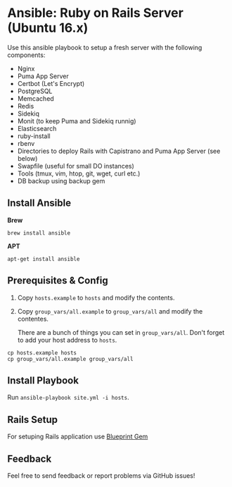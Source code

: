 # Ansible: Ruby on Rails Server (Ubuntu 16.x)

Use this ansible playbook to setup a fresh server with the following components:

* Nginx
* Puma App Server
* Certbot (Let's Encrypt)
* PostgreSQL
* Memcached
* Redis
* Sidekiq
* Monit (to keep Puma and Sidekiq runnig)
* Elasticsearch
* ruby-install
* rbenv
* Directories to deploy Rails with Capistrano and Puma App Server (see below)
* Swapfile (useful for small DO instances)
* Tools (tmux, vim, htop, git, wget, curl etc.)
* DB backup using backup gem


## Install Ansible

**Brew**

```brew install ansible```

**APT**

```apt-get install ansible```

## Prerequisites & Config

1. Copy ```hosts.example``` to ```hosts``` and modify the contents.
2. Copy ```group_vars/all.example``` to ```group_vars/all``` and modify the contentes.

	There are a bunch of things you can set in ```group_vars/all```. Don't forget to add your host address to ```hosts```.

```
cp hosts.example hosts
cp group_vars/all.example group_vars/all
```

## Install Playbook

Run ```ansible-playbook site.yml -i hosts```.

## Rails Setup

For setuping Rails application use [Blueprint Gem](https://github.com/datarockets/blueprint)

## Feedback

Feel free to send feedback or report problems via GitHub issues!

